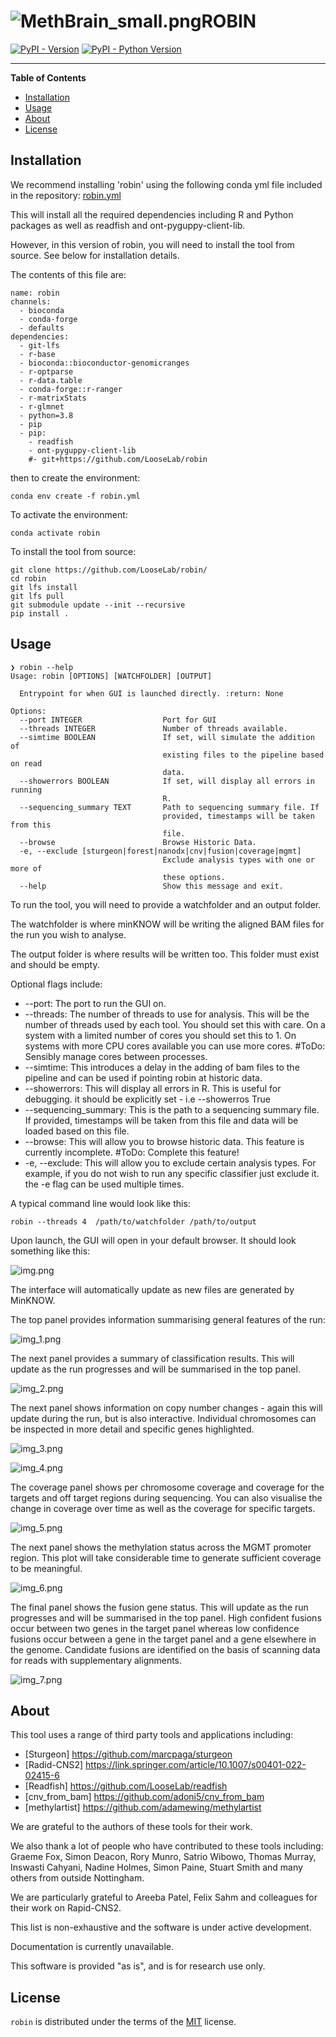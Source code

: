 # ![MethBrain_small.png](src/robin/images/ROBIN_logo_small.png)ROBIN

[![PyPI - Version](https://img.shields.io/pypi/v/methnicegui.svg)](https://pypi.org/project/methnicegui)
[![PyPI - Python Version](https://img.shields.io/pypi/pyversions/methnicegui.svg)](https://pypi.org/project/methnicegui)

-----

**Table of Contents**

- [Installation](#installation)
- [Usage](#usage)
- [About](#about)
- [License](#license)


## Installation

We recommend installing 'robin' using the following conda yml file included in the repository: [robin.yml](robin.yml)

This will install all the required dependencies including R and Python packages as well as readfish and ont-pyguppy-client-lib.

However, in this version of robin, you will need to install the tool from source. See below for installation details.

The contents of this file are:

```console
name: robin
channels:
  - bioconda
  - conda-forge
  - defaults
dependencies:
  - git-lfs
  - r-base
  - bioconda::bioconductor-genomicranges
  - r-optparse
  - r-data.table
  - conda-forge::r-ranger
  - r-matrixStats
  - r-glmnet
  - python=3.8
  - pip
  - pip:
    - readfish
    - ont-pyguppy-client-lib
    #- git+https://github.com/LooseLab/robin

```
then to create the environment:

```console
conda env create -f robin.yml
```

To activate the environment:

```console
conda activate robin
```

To install the tool from source:

```console
git clone https://github.com/LooseLab/robin/
cd robin
git lfs install
git lfs pull
git submodule update --init --recursive
pip install .
```


## Usage

```console
❯ robin --help
Usage: robin [OPTIONS] [WATCHFOLDER] [OUTPUT]

  Entrypoint for when GUI is launched directly. :return: None

Options:
  --port INTEGER                  Port for GUI
  --threads INTEGER               Number of threads available.
  --simtime BOOLEAN               If set, will simulate the addition of
                                  existing files to the pipeline based on read
                                  data.
  --showerrors BOOLEAN            If set, will display all errors in running
                                  R.
  --sequencing_summary TEXT       Path to sequencing summary file. If
                                  provided, timestamps will be taken from this
                                  file.
  --browse                        Browse Historic Data.
  -e, --exclude [sturgeon|forest|nanodx|cnv|fusion|coverage|mgmt]
                                  Exclude analysis types with one or more of
                                  these options.
  --help                          Show this message and exit.
```

To run the tool, you will need to provide a watchfolder and an output folder. 

The watchfolder is where minKNOW will be writing the aligned BAM files for the run you wish to analyse.

The output folder is where results will be written too. This folder must exist and should be empty.

Optional flags include:

- --port: The port to run the GUI on.
- --threads: The number of threads to use for analysis. This will be the number of threads used by each tool. You should set this with care. On a system with a limited number of cores you should set this to 1. On systems with more CPU cores available you can use more cores. #ToDo: Sensibly manage cores between processes.
- --simtime: This introduces a delay in the adding of bam files to the pipeline and can be used if pointing robin at historic data.
- --showerrors: This will display all errors in R. This is useful for debugging. it should be explicitly set - i.e --showerros True
- --sequencing_summary: This is the path to a sequencing summary file. If provided, timestamps will be taken from this file and data will be loaded based on this file. 
- --browse: This will allow you to browse historic data. This feature is currently incomplete. #ToDo: Complete this feature!
- -e, --exclude: This will allow you to exclude certain analysis types. For example, if you do not wish to run any specific classifier just exclude it. the -e flag can be used multiple times.


A typical command line would look like this:

```console
robin --threads 4  /path/to/watchfolder /path/to/output
```

Upon launch, the GUI will open in your default browser. It should look something like this:

![img.png](images/img.png)

The interface will automatically update as new files are generated by MinKNOW.

The top panel provides information summarising general features of the run:

![img_1.png](images/img_1.png)

The next panel provides a summary of classification results. This will update as the run progresses and will be summarised in the top panel.

![img_2.png](images/img_2.png)

The next panel shows information on copy number changes - again this will update during the run, but is also interactive. Individual chromosomes can be inspected in more detail and specific genes highlighted.

![img_3.png](images/img_3.png)

![img_4.png](images/img_4.png)


The coverage panel shows per chromosome coverage and coverage for the targets and off target regions during sequencing. You can also visualise the change in coverage over time as well as the coverage for specific targets.

![img_5.png](images/img_5.png)

The next panel shows the methylation status across the MGMT promoter region. This plot will take considerable time to generate sufficient coverage to be meaningful.

![img_6.png](images/img_6.png)

The final panel shows the fusion gene status. This will update as the run progresses and will be summarised in the top panel. High confident fusions occur between two genes in the target panel whereas low confidence fusions occur between a gene in the target panel and a gene elsewhere in the genome. Candidate fusions are identified on the basis of scanning data for reads with supplementary alignments.

![img_7.png](images/img_7.png)





## About

This tool uses a range of third party tools and applications including:

- [Sturgeon] https://github.com/marcpaga/sturgeon
- [Radid-CNS2] https://link.springer.com/article/10.1007/s00401-022-02415-6
- [Readfish] https://github.com/LooseLab/readfish
- [cnv_from_bam] https://github.com/adoni5/cnv_from_bam
- [methylartist] https://github.com/adamewing/methylartist

We are grateful to the authors of these tools for their work.

We also thank a lot of people who have contributed to these tools including: Graeme Fox, Simon Deacon, Rory Munro, Satrio Wibowo, Thomas Murray, Inswasti Cahyani, Nadine Holmes, Simon Paine, Stuart Smith and many others from outside Nottingham.

We are particularly grateful to Areeba Patel, Felix Sahm and colleagues for their work on Rapid-CNS2.

This list is non-exhaustive and the software is under active development.

Documentation is currently unavailable.

This software is provided "as is", and is for research use only.


## License

`robin` is distributed under the terms of the [MIT](https://spdx.org/licenses/MIT.html) license.
